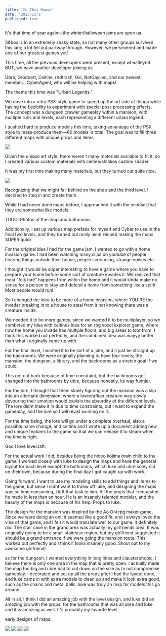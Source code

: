 ```yaml
---
title: 'In This House'
date: '2023-11-1'
published: true
---
```


It's that time of year again—the winter/halloween jams are upon us.

S&box is in an extremely shaky state, so not many other groups survived this jam; a lot fell out partway through. However, we persevered and made one of our greatest games yet!

This time, all the previous developers were present, except wheatleymf. BUT, we have another developer joining us

Ubre, Grodbert, Ceitine, rndtrash, Gio, NotGaylien, and our newest member... CyberAgent, who will be helping with maps!

The theme this time was "Urban Legends."

<Heading title="Whos house? What House?" />

We dove into a retro PSX-style game to speed up the art side of things while having the flexibility to experiment with special post-processing effects. The concept was a dungeon crawler gameplay within a mansion, with multiple runs and levels, each representing a different urban legend.

<Heading title="Models, Models and... MORE MODELS" caption="By Luke" />

I pushed hard to produce models this time, taking advantage of the PSX style to mass-produce them—60 models in total. The goal was to fill three different maps with unique props and items.

<Img src="too_many_models.png" />

<Heading title="Materials" caption="By Luke" />

Given the unique art style, there weren't many materials available to fit it, so I created various custom materials with ceitine/shlakos custom shader. 

It was my first time making many materials, but they turned out quite nice.

<Img src="materials.png" />

<Heading title="Shop & Bathrooms Maps" caption="By Luke" />

Recognizing that we might fall behind on the shop and the third level, I decided to step in and create them. 

While I had never done maps before, I approached it with the mindset that they are somewhat like models. 

TODO: Photos of the shop and bathrooms.

Additionally, I set up various map prefabs for myself and Cyber to use in the final two levels, and they turned out really nice!
Helped making the maps SUPER quick

<Heading title="Creative Design Process" caption="By Cyberagent" />

For the original idea I had for the game jam, I wanted to go with a home invasion game.
I had been watching many clips on youtube of people hearing things outside their house, people screaming, strange noises etc.

I thought it would be super interesting to have a game where you have to prepare your home before some sort of creature invades it.
We realized that most "folk lore" happens from within the home and it would kinda make no sense for a person to stay and defend a home from something like a spirit. Most people would run!

So I changed the idea to be more of a home invasion, where YOU'RE the invader breaking in to a house to steal from it not knowing there was a creature inside.

We needed it to be more gamey, since we wanted it to be multiplayer, so we combined my idea with ceitines idea for an rpg voxel explorer game, where now the home you invade has multiple floors, and big areas to loot from. I think this worked out perfectly, and the combined idea was wayyy better than what I originally came up with.

For the final level, I wanted it to be sort of a joke, and it just be straight up the backrooms. We were originally planning to have four levels; the mansion, the dungeon, a library, and the backrooms as a stretch goal if we could.

This got cut back because of time constraint, but the backrooms got changed into the bathrooms by ubre, because honestly, its way funnier.

For the lore, I thought that them slowly figuring out the mansion was a slip into an alternate dimension, where a lovecraftian creature was slowly devouring their emotion would explain the absurdity of the different levels. The lore didnt make it in due to time constraints, but I want to expand the gameplay, and the lore so I will revist working on it.

For the time being, the lore will go under a complete overhaul, also a possible name change, and ceitine and I wrote up a document adding new and unique features to the game so that we can release it to steam when the time is right.

God I love lovecraft.

<Heading title="Map Design" caption="By Cyberagent" />

For the actual work I did, besides being the hideo kojima brain child to the game, I worked closely with luke to design the maps and have the general layout for each level except the bathrooms, which luke and ubre soley did on their own, because during the final day I got caught up with work.

Going forward, I want to use my modeling skills to add things and items to the game, but since I didnt want to throw off luke, and designing the maps was so time consuming, I left that task to him. All the props that I requested he made in less than an hour. He is an insanely talented modeler, and the beauty of the maps is because of his help. Props to luke.

The design for the mansion was inspired by the Ao Oni rpg maker game. Since we were doing an oni, it seemed like a good fit, and I always loved the vibe of that game, and I felt it would translate well to our game. It definitely did. The stair case in the grand area was actually my girlfriends idea. It was originally going to be a small staircase region, but my girlfriend suggested it should be a grand entrance if we were going the mansion route. This worked out perfectly and I think it looks insanely good. Shout out to my awesome girlfriend!

as for the dungeon, I wanted everything in long lines and clausterphobic, I believe there is only one area in the map that is pretty open. I actually made the map too big and ubre had to cut down on the size as to not compromise gameplay. I decorated and set up all the props after I had the layout done, and luke came in with extra models to clean up and make it look extra good, such as the chains and metal balls. luke was truly an mvp for models this go around.

All in all, I think I did an amazing job with the level design, and luke did an amazing job with the props. for the bathrooms that was all ubre and luke and it is amazing as well. It's probably my favorite level.

early designs of maps:

<Img src="earlymansion.png" />

<Img src="earlydungeon.png" />

<Img src="dungeonlighting.png" />

<Img src="mansionlighting.png" />

